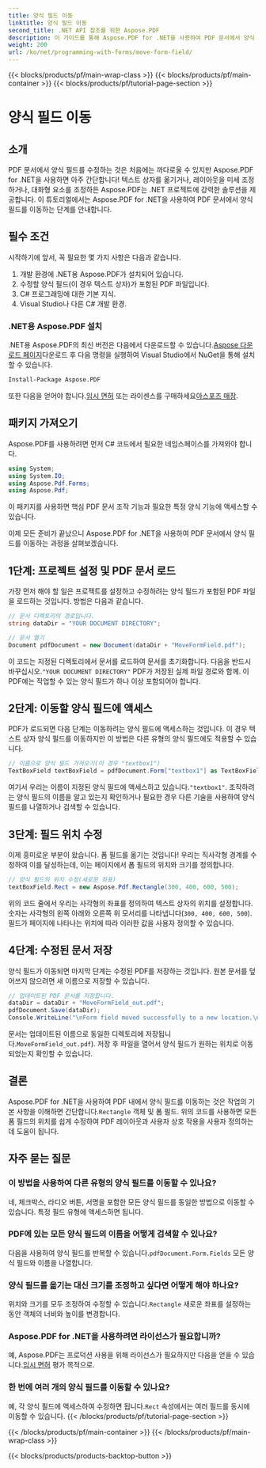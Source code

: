 ```yaml
---
title: 양식 필드 이동
linktitle: 양식 필드 이동
second_title: .NET API 참조를 위한 Aspose.PDF
description: 이 가이드를 통해 Aspose.PDF for .NET을 사용하여 PDF 문서에서 양식 필드를 이동하는 방법을 알아보세요. 이 자세한 튜토리얼을 따라 텍스트 상자 위치를 쉽게 수정하세요.
weight: 200
url: /ko/net/programming-with-forms/move-form-field/
---
```


{{< blocks/products/pf/main-wrap-class >}}
{{< blocks/products/pf/main-container >}}
{{< blocks/products/pf/tutorial-page-section >}}

# 양식 필드 이동

## 소개

PDF 문서에서 양식 필드를 수정하는 것은 처음에는 까다로울 수 있지만 Aspose.PDF for .NET을 사용하면 아주 간단합니다! 텍스트 상자를 옮기거나, 레이아웃을 미세 조정하거나, 대화형 요소를 조정하든 Aspose.PDF는 .NET 프로젝트에 강력한 솔루션을 제공합니다. 이 튜토리얼에서는 Aspose.PDF for .NET을 사용하여 PDF 문서에서 양식 필드를 이동하는 단계를 안내합니다.

## 필수 조건

시작하기에 앞서, 꼭 필요한 몇 가지 사항은 다음과 같습니다.

1. 개발 환경에 .NET용 Aspose.PDF가 설치되어 있습니다.
2. 수정할 양식 필드(이 경우 텍스트 상자)가 포함된 PDF 파일입니다.
3. C# 프로그래밍에 대한 기본 지식.
4. Visual Studio나 다른 C# 개발 환경.

### .NET용 Aspose.PDF 설치

 .NET용 Aspose.PDF의 최신 버전은 다음에서 다운로드할 수 있습니다.[Aspose 다운로드 페이지](https://releases.aspose.com/pdf/net/)다운로드 후 다음 명령을 실행하여 Visual Studio에서 NuGet을 통해 설치할 수 있습니다.

```bash
Install-Package Aspose.PDF
```

 또한 다음을 얻어야 합니다.[임시 면허](https://purchase.aspose.com/temporary-license/) 또는 라이센스를 구매하세요[아스포즈 매장](https://purchase.aspose.com/buy).

## 패키지 가져오기

Aspose.PDF를 사용하려면 먼저 C# 코드에서 필요한 네임스페이스를 가져와야 합니다.

```csharp
using System;
using System.IO;
using Aspose.Pdf.Forms;
using Aspose.Pdf;
```

이 패키지를 사용하면 핵심 PDF 문서 조작 기능과 필요한 특정 양식 기능에 액세스할 수 있습니다.

이제 모든 준비가 끝났으니 Aspose.PDF for .NET을 사용하여 PDF 문서에서 양식 필드를 이동하는 과정을 살펴보겠습니다.

## 1단계: 프로젝트 설정 및 PDF 문서 로드

가장 먼저 해야 할 일은 프로젝트를 설정하고 수정하려는 양식 필드가 포함된 PDF 파일을 로드하는 것입니다. 방법은 다음과 같습니다.

```csharp
// 문서 디렉토리의 경로입니다.
string dataDir = "YOUR DOCUMENT DIRECTORY";

// 문서 열기
Document pdfDocument = new Document(dataDir + "MoveFormField.pdf");
```

 이 코드는 지정된 디렉토리에서 문서를 로드하여 문서를 초기화합니다. 다음을 반드시 바꾸십시오.`"YOUR DOCUMENT DIRECTORY"` PDF가 저장된 실제 파일 경로와 함께. 이 PDF에는 작업할 수 있는 양식 필드가 하나 이상 포함되어야 합니다.

## 2단계: 이동할 양식 필드에 액세스

PDF가 로드되면 다음 단계는 이동하려는 양식 필드에 액세스하는 것입니다. 이 경우 텍스트 상자 양식 필드를 이동하지만 이 방법은 다른 유형의 양식 필드에도 적용할 수 있습니다.

```csharp
// 이름으로 양식 필드 가져오기(이 경우 "textbox1")
TextBoxField textBoxField = pdfDocument.Form["textbox1"] as TextBoxField;
```

 여기서 우리는 이름이 지정된 양식 필드에 액세스하고 있습니다.`"textbox1"`. 조작하려는 양식 필드의 이름을 알고 있는지 확인하거나 필요한 경우 다른 기술을 사용하여 양식 필드를 나열하거나 검색할 수 있습니다.

## 3단계: 필드 위치 수정

이제 흥미로운 부분이 왔습니다. 폼 필드를 옮기는 것입니다! 우리는 직사각형 경계를 수정하여 이를 달성하는데, 이는 페이지에서 폼 필드의 위치와 크기를 정의합니다.

```csharp
// 양식 필드의 위치 수정(새로운 좌표)
textBoxField.Rect = new Aspose.Pdf.Rectangle(300, 400, 600, 500);
```

위의 코드 줄에서 우리는 사각형의 좌표를 정의하여 텍스트 상자의 위치를 설정합니다. 숫자는 사각형의 왼쪽 아래와 오른쪽 위 모서리를 나타냅니다(`300, 400, 600, 500`). 필드가 페이지에 나타나는 위치에 따라 이러한 값을 사용자 정의할 수 있습니다.

## 4단계: 수정된 문서 저장

양식 필드가 이동되면 마지막 단계는 수정된 PDF를 저장하는 것입니다. 원본 문서를 덮어쓰지 않으려면 새 이름으로 저장할 수 있습니다.

```csharp
// 업데이트된 PDF 문서를 저장합니다.
dataDir = dataDir + "MoveFormField_out.pdf";
pdfDocument.Save(dataDir);
Console.WriteLine("\nForm field moved successfully to a new location.\nFile saved at " + dataDir);
```

문서는 업데이트된 이름으로 동일한 디렉토리에 저장됩니다.`MoveFormField_out.pdf`). 저장 후 파일을 열어서 양식 필드가 원하는 위치로 이동되었는지 확인할 수 있습니다.

## 결론

 Aspose.PDF for .NET을 사용하여 PDF 내에서 양식 필드를 이동하는 것은 작업의 기본 사항을 이해하면 간단합니다.`Rectangle` 객체 및 폼 필드. 위의 코드를 사용하면 모든 폼 필드의 위치를 쉽게 수정하여 PDF 레이아웃과 사용자 상호 작용을 사용자 정의하는 데 도움이 됩니다.

## 자주 묻는 질문

### 이 방법을 사용하여 다른 유형의 양식 필드를 이동할 수 있나요?
네, 체크박스, 라디오 버튼, 서명을 포함한 모든 양식 필드를 동일한 방법으로 이동할 수 있습니다. 특정 필드 유형에 액세스하면 됩니다.

### PDF에 있는 모든 양식 필드의 이름을 어떻게 검색할 수 있나요?
 다음을 사용하여 양식 필드를 반복할 수 있습니다.`pdfDocument.Form.Fields` 모든 양식 필드와 이름을 나열합니다.

### 양식 필드를 옮기는 대신 크기를 조정하고 싶다면 어떻게 해야 하나요?
 위치와 크기를 모두 조정하여 수정할 수 있습니다.`Rectangle` 새로운 좌표를 설정하는 동안 객체의 너비와 높이를 변경합니다.

### Aspose.PDF for .NET을 사용하려면 라이선스가 필요합니까?
 예, Aspose.PDF는 프로덕션 사용을 위해 라이선스가 필요하지만 다음을 얻을 수 있습니다.[임시 면허](https://purchase.aspose.com/temporary-license/) 평가 목적으로.

### 한 번에 여러 개의 양식 필드를 이동할 수 있나요?
 예, 각 양식 필드에 액세스하여 수정하면 됩니다.`Rect` 속성에서는 여러 필드를 동시에 이동할 수 있습니다.
{{< /blocks/products/pf/tutorial-page-section >}}

{{< /blocks/products/pf/main-container >}}
{{< /blocks/products/pf/main-wrap-class >}}

{{< blocks/products/products-backtop-button >}}
